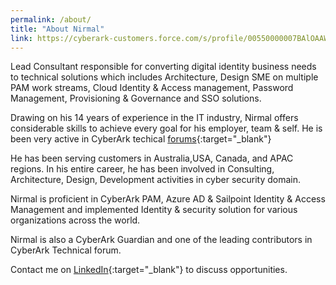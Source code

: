 ```yaml
---
permalink: /about/
title: "About Nirmal"
link: https://cyberark-customers.force.com/s/profile/00550000007BAlOAAW
---
```


Lead Consultant responsible for converting digital identity business needs to technical solutions which includes  Architecture, Design SME on multiple PAM work streams, Cloud Identity & Access management, Password Management, Provisioning & Governance  and SSO solutions.

Drawing on his 14 years of experience in the IT industry, Nirmal offers considerable skills to achieve every goal for his employer, team & self. He is been very active in CyberArk techical [forums](https://cyberark-customers.force.com/s/profile/00550000007BAlOAAW){:target="_blank"} 

He has been serving customers in Australia,USA, Canada, and APAC regions. In his entire career, he has been involved in Consulting, Architecture, Design, Development activities in cyber security domain.

Nirmal is proficient in CyberArk PAM, Azure AD & Sailpoint Identity & Access Management and implemented Identity & security solution for various organizations across the world.


Nirmal is also a CyberArk Guardian and one of the leading contributors in CyberArk Technical forum.


Contact me on [LinkedIn](https://linkedin.com/in/nirmalkumar-dhanaraj-5b478716){:target="_blank"}  to discuss opportunities.